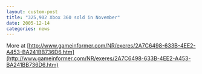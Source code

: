 ```yaml
---
layout: custom-post
title: "325,902 Xbox 360 sold in November"
date: 2005-12-14
categories: news
---
```


More at [http://www.gameinformer.com/NR/exeres/2A7C6498-633B-4EE2-A453-BA241BB736D6.htm](http://www.gameinformer.com/NR/exeres/2A7C6498-633B-4EE2-A453-BA241BB736D6.htm)